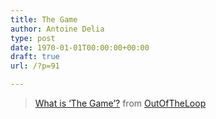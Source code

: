 ```yaml
---
title: The Game
author: Antoine Delia
type: post
date: 1970-01-01T00:00:00+00:00
draft: true
url: /?p=91

---
```

  


<blockquote class="reddit-card" >
  <p>
    <a href="https://www.reddit.com/r/OutOfTheLoop/comments/1v7ltr/what_is_the_game/?ref_source=embed&ref=share">What is &#8216;The Game&#8217;?</a> from <a href="https://www.reddit.com/r/OutOfTheLoop/">OutOfTheLoop</a>
  </p>
</blockquote>



&nbsp;